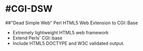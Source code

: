 #CGI-DSW
=======
##"Dead Simple Web"
Perl HTML5 Web Extension to CGI::Base 
- Extremely lightweight HTML5 web framework
- Extend Perls' CGI::base 
- Include HTML5 DOCTYPE and W3C validated output.
